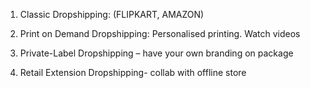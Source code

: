 
1. Classic Dropshipping: (FLIPKART, AMAZON) 

2. Print on Demand Dropshipping: Personalised printing. Watch videos 

3. Private-Label Dropshipping – have your own branding on package 

4. Retail Extension Dropshipping- collab with offline store 